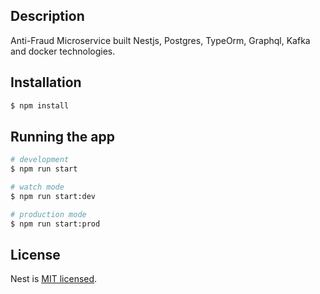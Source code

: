 ## Description
Anti-Fraud Microservice built Nestjs, Postgres, TypeOrm, Graphql, Kafka and docker technologies.

## Installation

```bash
$ npm install
```

## Running the app

```bash
# development
$ npm run start

# watch mode
$ npm run start:dev

# production mode
$ npm run start:prod
```

## License

Nest is [MIT licensed](LICENSE).
